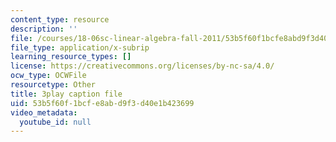 ```yaml
---
content_type: resource
description: ''
file: /courses/18-06sc-linear-algebra-fall-2011/53b5f60f1bcfe8abd9f3d40e1b423699_IZqwi0wJovM.srt
file_type: application/x-subrip
learning_resource_types: []
license: https://creativecommons.org/licenses/by-nc-sa/4.0/
ocw_type: OCWFile
resourcetype: Other
title: 3play caption file
uid: 53b5f60f-1bcf-e8ab-d9f3-d40e1b423699
video_metadata:
  youtube_id: null
---
```


